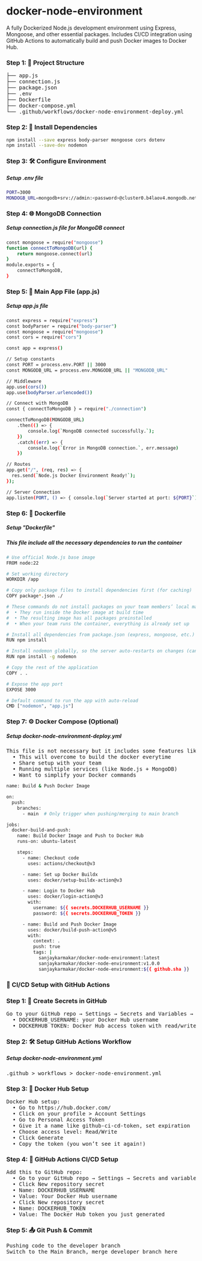 # docker-node-environment

A fully Dockerized Node.js development environment using Express, Mongoose, and other essential packages. Includes CI/CD integration using GitHub Actions to automatically build and push Docker images to Docker Hub.

### Step 1: 📁 Project Structure
<pre>
├── app.js
├── connection.js
├── package.json
├── .env
├── Dockerfile
├── docker-compose.yml
└── .github/workflows/docker-node-environment-deploy.yml
</pre>

### Step 2: 🔧 Install Dependencies
```bash
npm install --save express body-parser mongoose cors dotenv
npm install --save-dev nodemon
```

### Step 3: 🛠️ Configure Environment
#####   Setup .env file
```bash
PORT=3000
MONDOGB_URL=mongodb+srv://admin:<password>@cluster0.b4laov4.mongodb.net/<db_name>?retryWrites=true&w=majority&appName=Cluster0
```

### Step 4: 🌐 MongoDB Connection
#####   Setup connection.js file for MongoDB connect
```bash
const mongoose = require("mongoose")
function connectToMongoDB(url) {
    return mongoose.connect(url)
}
module.exports = {
    connectToMongoDB,
}
```

### Step 5: 🚀 Main App File (app.js)
#####   Setup app.js file
```bash
const express = require("express")
const bodyParser = require("body-parser")
const mongoose = require("mongoose")
const cors = require("cors")

const app = express()

// Setup constants
const PORT = process.env.PORT || 3000
const MONGODB_URL = process.env.MONGODB_URL || "MONGODB_URL"

// Middleware
app.use(cors())
app.use(bodyParser.urlencoded())

// Connect with MongoDB
const { connectToMongoDB } = require("./connection")

connectToMongoDB(MONGODB_URL)
    .then(() => {
        console.log(`MongoDB connected successfully.`);
    })
    .catch((err) => {
        console.log(`Error in MongoDB connection.`, err.message)
    })

// Routes
app.get("/", (req, res) => {
  res.send(`Node.js Docker Environment Ready!`);
});

// Server Connection
app.listen(PORT, () => { console.log(`Server started at port: ${PORT}`);})
```

### Step 6: 🐳 Dockerfile
#####   Setup "Dockerfile"
#####   This file include all the necessary dependencies to run the container
```bash
# Use official Node.js base image
FROM node:22

# Set working directory
WORKDIR /app

# Copy only package files to install dependencies first (for caching)
COPY package*.json ./

# These commands do not install packages on your team members’ local machines. Instead:
#  • They run inside the Docker image at build time
#  • The resulting image has all packages preinstalled
#  • When your team runs the container, everything is already set up

# Install all dependencies from package.json (express, mongoose, etc.)
RUN npm install

# Install nodemon globally, so the server auto-restarts on changes (can be skipped in prod)
RUN npm install -g nodemon

# Copy the rest of the application
COPY . .

# Expose the app port
EXPOSE 3000

# Default command to run the app with auto-reload
CMD ["nodemon", "app.js"]
```

### Step 7: ⚙️ Docker Compose (Optional)
#####   Setup docker-node-environment-deploy.yml
<pre>
This file is not necessary but it includes some features like:
  • This will overcome to build the docker everytime
  • Share setup with your team
  • Running multiple services (like Node.js + MongoDB)
  • Want to simplify your Docker commands
</pre>
```bash
name: Build & Push Docker Image

on:
  push:
    branches:
      - main  # Only trigger when pushing/merging to main branch

jobs:
  docker-build-and-push:
    name: Build Docker Image and Push to Docker Hub
    runs-on: ubuntu-latest

    steps:
      - name: Checkout code
        uses: actions/checkout@v3

      - name: Set up Docker Buildx
        uses: docker/setup-buildx-action@v3

      - name: Login to Docker Hub
        uses: docker/login-action@v3
        with:
          username: ${{ secrets.DOCKERHUB_USERNAME }}
          password: ${{ secrets.DOCKERHUB_TOKEN }}

      - name: Build and Push Docker Image
        uses: docker/build-push-action@v5
        with:
          context: .
          push: true
          tags: |
            sanjaykarmakar/docker-node-environment:latest
            sanjaykarmakar/docker-node-environment:v1.0.0
            sanjaykarmakar/docker-node-environment:${{ github.sha }}
```


### 🔄 CI/CD Setup with GitHub Actions

### Step 1: 🔐 Create Secrets in GitHub
<pre>
Go to your GitHub repo → Settings → Secrets and Variables → Actions:
  • DOCKERHUB_USERNAME: your Docker Hub username
  • DOCKERHUB_TOKEN: Docker Hub access token with read/write access
</pre>

### Step 2: 🛠️ Setup GitHub Actions Workflow
##### Setup docker-node-environment.yml
<pre>
.github > workflows > docker-node-environment.yml
</pre>

### Step 3: 🐳 Docker Hub Setup
<pre>
Docker Hub setup:
  • Go to https://hub.docker.com/
  • Click on your profile > Account Settings
  • Go to Personal Access Token
  • Give it a name like github-ci-cd-token, set expiration
  • Choose access level: Read/Write
  • Click Generate
  • Copy the token (you won’t see it again!)
</pre>

### Step 4: 🐙 GitHub Actions CI/CD Setup
<pre>
Add this to GitHub repo:
  • Go to your GitHub repo → Settings → Secrets and variables → Actions
  • Click New repository secret
  • Name: DOCKERHUB_USERNAME
  • Value: Your Docker Hub username
  • Click New repository secret
  • Name: DOCKERHUB_TOKEN
  • Value: The Docker Hub token you just generated
</pre>

### Step 5: 📤 Git Push & Commit
<pre>
Pushing code to the developer branch
Switch to the Main Branch, merge developer branch here
</pre>